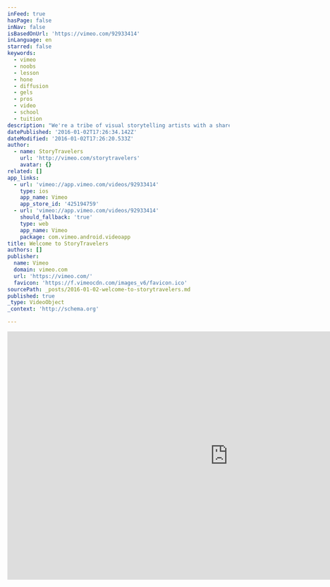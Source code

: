 ```yaml
---
inFeed: true
hasPage: false
inNav: false
isBasedOnUrl: 'https://vimeo.com/92933414'
inLanguage: en
starred: false
keywords:
  - vimeo
  - noobs
  - lesson
  - hone
  - diffusion
  - gels
  - pros
  - video
  - school
  - tuition
description: "We're a tribe of visual storytelling artists with a shared passion for genuine travel experiences. Check out our stories. Http://storytravelers.com"
datePublished: '2016-01-02T17:26:34.142Z'
dateModified: '2016-01-02T17:26:20.533Z'
author:
  - name: StoryTravelers
    url: 'http://vimeo.com/storytravelers'
    avatar: {}
related: []
app_links:
  - url: 'vimeo://app.vimeo.com/videos/92933414'
    type: ios
    app_name: Vimeo
    app_store_id: '425194759'
  - url: 'vimeo://app.vimeo.com/videos/92933414'
    should_fallback: 'true'
    type: web
    app_name: Vimeo
    package: com.vimeo.android.videoapp
title: Welcome to StoryTravelers
authors: []
publisher:
  name: Vimeo
  domain: vimeo.com
  url: 'https://vimeo.com/'
  favicon: 'https://f.vimeocdn.com/images_v6/favicon.ico'
sourcePath: _posts/2016-01-02-welcome-to-storytravelers.md
published: true
_type: VideoObject
_context: 'http://schema.org'

---
```

<iframe src="https://cdn.embedly.com/widgets/media.html?src=https%3A%2F%2Fplayer.vimeo.com%2Fvideo%2F92933414&amp;url=https%3A%2F%2Fvimeo.com%2F92933414&amp;image=http%3A%2F%2Fi.vimeocdn.com%2Fvideo%2F509234857_1280.jpg&amp;key=b7d04c9b404c499eba89ee7072e1c4f7&amp;type=text%2Fhtml&amp;schema=vimeo" width="1000" height="563" scrolling="no" frameborder="0" allowfullscreen="allowfullscreen" style=""></iframe>